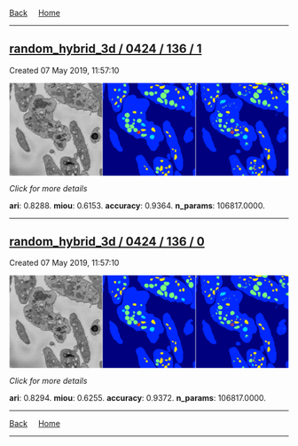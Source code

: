 
[Back](..)&nbsp;&nbsp;&nbsp;&nbsp;&nbsp;[Home](https://leapmanlab.github.io/snapshots)

---

<div class="summary"><a href="1"><h2>random_hybrid_3d / 0424 / 136 / 1</h2></a><p>Created 07 May 2019, 11:57:10
</p><a href="1"><img src="1/media/summary.png" align="center"></a><p>
<i>Click for more details</i>
</p></div>

**ari**: 0.8288. **miou**: 0.6153. **accuracy**: 0.9364. **n_params**: 106817.0000. 

---

<div class="summary"><a href="0"><h2>random_hybrid_3d / 0424 / 136 / 0</h2></a><p>Created 07 May 2019, 11:57:10
</p><a href="0"><img src="0/media/summary.png" align="center"></a><p>
<i>Click for more details</i>
</p></div>

**ari**: 0.8294. **miou**: 0.6255. **accuracy**: 0.9372. **n_params**: 106817.0000. 

---

[Back](..)&nbsp;&nbsp;&nbsp;&nbsp;&nbsp;[Home](https://leapmanlab.github.io/snapshots)

---